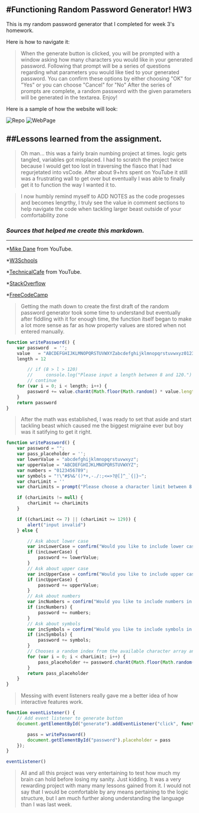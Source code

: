 #Functioning Random Password Generator! HW3
---

This is my random password generator that I completed for week 3's homework.

Here is how to navigate it:
>When the generate button is clicked, you will be prompted with a window asking how many characters you would like in your generated password.
>Following that prompt will be a series of questions regarding what parameters you would like tied to your generated password.
>You can confirm these options by either choosing "OK" for "Yes" or you can choose "Cancel" for "No"
>After the series of prompts are complete, a random password with the given parameters will be generated in the textarea.
>Enjoy!

Here is a sample of how the website will look:

![Repo](![2021-08-24](https://user-images.githubusercontent.com/87803018/130725017-018f053f-2ba2-4aca-8bc4-ce5fa66faa02.png))
![WebPage](2021-08-24)

##Lessons learned from the assignment.
---

>Oh man...
this was a fairly brain numbing project at times. logic gets tangled, variables got misplaced. I had to scratch the project twice because I would get too lost in traversing the fiasco that I had regurjetated into vsCode. After about 9+hrs spent on YouTube it still was a frustrating wall to get over but eventually I was able to finally get it to function the way I wanted it to.

>I now humbly remind myself to ADD NOTES as the code progesses and becomes lengrthy, I truly see the value in comment sections to help navigate the code when tackling larger beast outside of your comfortability zone

### _Sources that helped me create this markdown._
---

*[Mike Dane](https://www.youtube.com/channel/UCvmINlrza7JHB1zkIOuXEbw) from YouTube.

*[W3Schools](https://www.w3schools.com/cssref/pr_class_position.asp)

*[TechnicalCafe](https://www.youtube.com/watch?v=9sT03jEwcaw&t=1006s) from YouTube.

*[StackOverflow](https://stackoverflow.com/questions/42603033/uncaught-typeerror-cannot-set-property-textcontent-of-null)

*[FreeCodeCamp](https://forum.freecodecamp.org/)

>Getting the math down to create the first draft of the random password generator took some time to understand but eventually after fiddling with it for enough time, the function itself began to make a lot more sense as far as how property values are stored when not entered manually.

```js
function writePassword() {
    var password  = '';
    value   = "ABCDEFGHIJKLMNOPQRSTUVWXYZabcdefghijklmnopqrstuvwxyz0123456789-_=+()!@#$%^&*.,/?;:'"
    length = 12

        // if (8 > l > 120)
        //     console.log("Please input a length between 8 and 120.")
        // continue
    for (var i = 0; i < length; i++) {
        password += value.charAt(Math.floor(Math.random() * value.length));
    }
    return password
}

```


>After the math was established, I was ready to set that aside and start tackling beast which caused me the biggest migraine ever but boy was it satifying to get it right.

```js
function writePassword() {
    var password = "";
    var pass_placeholder = '';
    var lowerValue = "abcdefghijklmnopqrstuvwxyz";
    var upperValue = "ABCDEFGHIJKLMNOPQRSTUVWXYZ";
    var numbers = "0123456789";
    var symbols = "!\"#$%&'()*+,-./:;<=>?@[]^_`{|}~";
    var charLimit = ''
    var charLimits = prompt("Please choose a character limit between 8 and 128.", );

    if (charLimits != null) {
        charLimit += charLimits
    }

    if ((charLimit <= 7) || (charLimit >= 129)) {
        alert("input invalid")
    } else {

        // Ask about lower case
        var incLowerCase = confirm("Would you like to include lower case letters in your password?");
        if (incLowerCase) {
            password += lowerValue;
        }
        // Ask about upper case    
        var incUpperCase = confirm("Would you like to include upper case letters in your password?");
        if (incUpperCase) {
            password += upperValue;
        }
        // Ask about numbers
        var incNumbers = confirm("Would you like to include numbers in your password?");
        if (incNumbers) {
            password += numbers;
        }
        // Ask about symbols
        var incSymbols = confirm("Would you like to include symbols in your password?");
        if (incSymbols) {
            password += symbols;
        }
        // Chooses a random index from the available character array and stores it in the password string.
        for (var i = 0; i < charLimit; i++) {
            pass_placeholder += password.charAt(Math.floor(Math.random() * pass_placeholder.length));
        }
        return pass_placeholder
    }
}
```
>Messing with event listeners really gave me a better idea of how interactive features work.

```js
function eventListener() {
    // Add event listener to generate button
    document.getElementById("generate").addEventListener("click", function() {

        pass = writePassword()
        document.getElementById("password").placeholder = pass
    });
}

eventListener()
```
>All and all this project was very entertaining to test how much my brain can hold before losing my sanity. Just kidding. It was a very rewarding project with many many lessons gained from it. I would not say that I would be comfortable by any means pertaining to the logic structure, but I am much further along understanding the language than I was last week.
